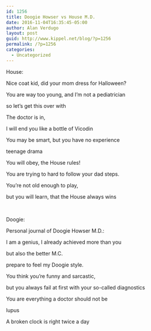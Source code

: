 ```yaml
---
id: 1256
title: Doogie Howser vs House M.D.
date: 2016-11-04T16:35:45-05:00
author: Alan Verdugo
layout: post
guid: http://www.kippel.net/blog/?p=1256
permalink: /?p=1256
categories:
  - Uncategorized
---
```

House:

Nice coat kid, did your mom dress for Halloween?

You are way too young, and I&#8217;m not a pediatrician

so let&#8217;s get this over with

The doctor is in,

I will end you like a bottle of Vicodin

You may be smart, but you have no experience

teenage drama

You will obey, the House rules!

You are trying to hard to follow your dad steps.

You&#8217;re not old enough to play,

but you will learn, that the House always wins

&nbsp;

Doogie:

Personal journal of Doogie Howser M.D.:

I am a genius, I already achieved more than you

but also the better M.C.

prepare to feel my Doogie style.

You think you&#8217;re funny and sarcastic,

but you always fail at first with your so-called diagnostics

You are everything a doctor should not be

lupus

A broken clock is right twice a day